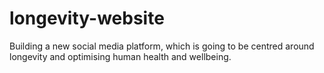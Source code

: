 # longevity-website
Building a new social media platform, which is going to be centred around longevity and optimising human health and wellbeing. 
